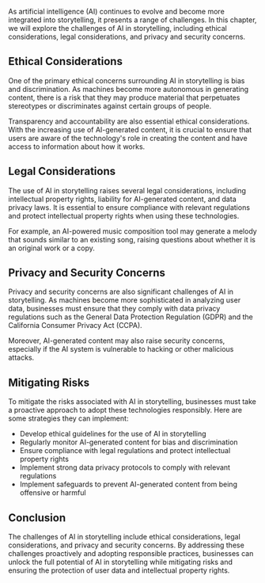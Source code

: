 

As artificial intelligence (AI) continues to evolve and become more integrated into storytelling, it presents a range of challenges. In this chapter, we will explore the challenges of AI in storytelling, including ethical considerations, legal considerations, and privacy and security concerns.

Ethical Considerations
----------------------

One of the primary ethical concerns surrounding AI in storytelling is bias and discrimination. As machines become more autonomous in generating content, there is a risk that they may produce material that perpetuates stereotypes or discriminates against certain groups of people.

Transparency and accountability are also essential ethical considerations. With the increasing use of AI-generated content, it is crucial to ensure that users are aware of the technology's role in creating the content and have access to information about how it works.

Legal Considerations
--------------------

The use of AI in storytelling raises several legal considerations, including intellectual property rights, liability for AI-generated content, and data privacy laws. It is essential to ensure compliance with relevant regulations and protect intellectual property rights when using these technologies.

For example, an AI-powered music composition tool may generate a melody that sounds similar to an existing song, raising questions about whether it is an original work or a copy.

Privacy and Security Concerns
-----------------------------

Privacy and security concerns are also significant challenges of AI in storytelling. As machines become more sophisticated in analyzing user data, businesses must ensure that they comply with data privacy regulations such as the General Data Protection Regulation (GDPR) and the California Consumer Privacy Act (CCPA).

Moreover, AI-generated content may also raise security concerns, especially if the AI system is vulnerable to hacking or other malicious attacks.

Mitigating Risks
----------------

To mitigate the risks associated with AI in storytelling, businesses must take a proactive approach to adopt these technologies responsibly. Here are some strategies they can implement:

* Develop ethical guidelines for the use of AI in storytelling
* Regularly monitor AI-generated content for bias and discrimination
* Ensure compliance with legal regulations and protect intellectual property rights
* Implement strong data privacy protocols to comply with relevant regulations
* Implement safeguards to prevent AI-generated content from being offensive or harmful

Conclusion
----------

The challenges of AI in storytelling include ethical considerations, legal considerations, and privacy and security concerns. By addressing these challenges proactively and adopting responsible practices, businesses can unlock the full potential of AI in storytelling while mitigating risks and ensuring the protection of user data and intellectual property rights.
